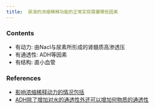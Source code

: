 ```yaml
---
title:  尿液的浓缩稀释功能的正常实现需要哪些因素
--- 
```


### Contents
- 有动力: 由Nacl与尿素所形成的肾髓质高渗透压
- 有通透性: ADH等因素
- 有结构: 直小血管

### References
- [影响浓缩稀释动力的情况包括](/影响浓缩稀释动力的情况包括) 
- [ADH除了增加对水的通透性外还可以增加何物质的通透性](/ADH除了增加对水的通透性外还可以增加何物质的通透性)

